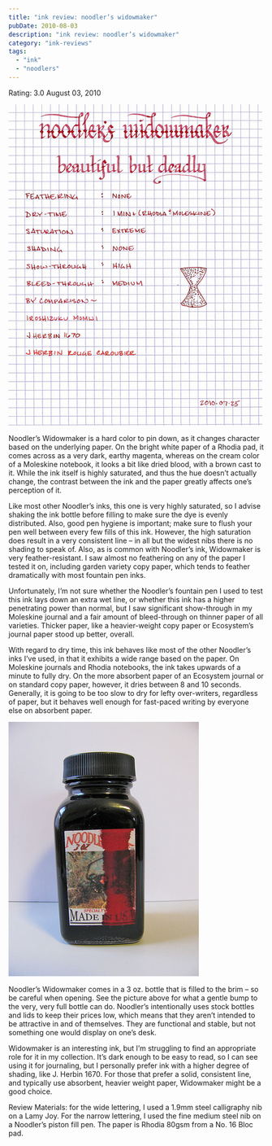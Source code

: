 ```yaml
---
title: "ink review: noodler’s widowmaker"
pubDate: 2010-08-03
description: "ink review: noodler’s widowmaker"
category: "ink-reviews"
tags:
  - "ink"
  - "noodlers"
---
```


Rating: 3.0
August 03, 2010

![](noodlers-widowmaker.jpg)

Noodler’s Widowmaker is a hard color to pin down, as it changes character based on the underlying paper. On the bright white paper of a Rhodia pad, it comes across as a very dark, earthy magenta, whereas on the cream color of a Moleskine notebook, it looks a bit like dried blood, with a brown cast to it. While the ink itself is highly saturated, and thus the hue doesn’t actually change, the contrast between the ink and the paper greatly affects one’s perception of it.

Like most other Noodler’s inks, this one is very highly saturated, so I advise shaking the ink bottle before filling to make sure the dye is evenly distributed. Also, good pen hygiene is important; make sure to flush your pen well between every few fills of this ink. However, the high saturation does result in a very consistent line – in all but the widest nibs there is no shading to speak of. Also, as is common with Noodler’s ink, Widowmaker is very feather-resistant. I saw almost no feathering on any of the paper I tested it on, including garden variety copy paper, which tends to feather dramatically with most fountain pen inks.

Unfortunately, I’m not sure whether the Noodler’s fountain pen I used to test this ink lays down an extra wet line, or whether this ink has a higher penetrating power than normal, but I saw significant show-through in my Moleskine journal and a fair amount of bleed-through on thinner paper of all varieties. Thicker paper, like a heavier-weight copy paper or Ecosystem’s journal paper stood up better, overall.

With regard to dry time, this ink behaves like most of the other Noodler’s inks I’ve used, in that it exhibits a wide range based on the paper. On Moleskine journals and Rhodia notebooks, the ink takes upwards of a minute to fully dry. On the more absorbent paper of an Ecosystem journal or on standard copy paper, however, it dries between 8 and 10 seconds. Generally, it is going to be too slow to dry for lefty over-writers, regardless of paper, but it behaves well enough for fast-paced writing by everyone else on absorbent paper.

![](noodlers-widowmaker-bottle.jpg)

Noodler’s Widowmaker comes in a 3 oz. bottle that is filled to the brim – so be careful when opening. See the picture above for what a gentle bump to the very, very full bottle can do. Noodler’s intentionally uses stock bottles and lids to keep their prices low, which means that they aren’t intended to be attractive in and of themselves. They are functional and stable, but not something one would display on one’s desk.

Widowmaker is an interesting ink, but I’m struggling to find an appropriate role for it in my collection. It’s dark enough to be easy to read, so I can see using it for journaling, but I personally prefer ink with a higher degree of shading, like J. Herbin 1670. For those that prefer a solid, consistent line, and typically use absorbent, heavier weight paper, Widowmaker might be a good choice.

Review Materials: for the wide lettering, I used a 1.9mm steel calligraphy nib on a Lamy Joy. For the narrow lettering, I used the fine medium steel nib on a Noodler’s piston fill pen. The paper is Rhodia 80gsm from a No. 16 Bloc pad.
